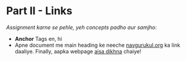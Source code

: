 # Part II - Links

_Assignment karne se pehle, yeh concepts padho aur samjho:_

-  **Anchor** Tags en, hi
- Apne document me main heading ke neeche [navgurukul.org](http://www.navgurukul.org/) ka link daaliye. Finally, aapka webpage [aisa dikhna](https://docs.google.com/document/d/12AMjSeLPN9SE80PFkWKMYruhl-bo5p95JM158RLJXX0/edit#heading=h.1mbhds6yyb2z) chaiye!

